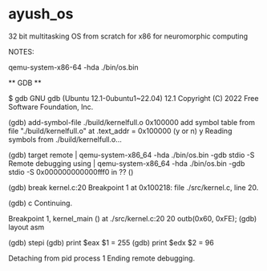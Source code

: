 # ayush_os
32 bit multitasking OS from scratch for x86 for neuromorphic computing

NOTES:

qemu-system-x86-64 -hda ./bin/os.bin

** GDB **

$ gdb
GNU gdb (Ubuntu 12.1-0ubuntu1~22.04) 12.1
Copyright (C) 2022 Free Software Foundation, Inc.

(gdb) add-symbol-file ./build/kernelfull.o  0x100000
add symbol table from file "./build/kernelfull.o" at
	.text_addr = 0x100000
(y or n) y
Reading symbols from ./build/kernelfull.o...

(gdb) target remote | qemu-system-x86_64 -hda ./bin/os.bin -gdb stdio -S
Remote debugging using | qemu-system-x86_64 -hda ./bin/os.bin -gdb stdio -S
0x000000000000fff0 in ?? ()

(gdb) break kernel.c:20
Breakpoint 1 at 0x100218: file ./src/kernel.c, line 20.

(gdb) c
Continuing.

Breakpoint 1, kernel_main () at ./src/kernel.c:20
20	    outb(0x60, 0xFE);
(gdb) layout asm

(gdb) stepi
(gdb) print $eax
$1 = 255
(gdb) print $edx
$2 = 96

Detaching from pid process 1
Ending remote debugging.





